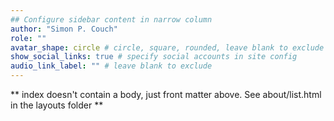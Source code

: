 ```yaml
---
## Configure sidebar content in narrow column
author: "Simon P. Couch"
role: ""
avatar_shape: circle # circle, square, rounded, leave blank to exclude
show_social_links: true # specify social accounts in site config
audio_link_label: "" # leave blank to exclude
---
```


** index doesn't contain a body, just front matter above.
See about/list.html in the layouts folder **
